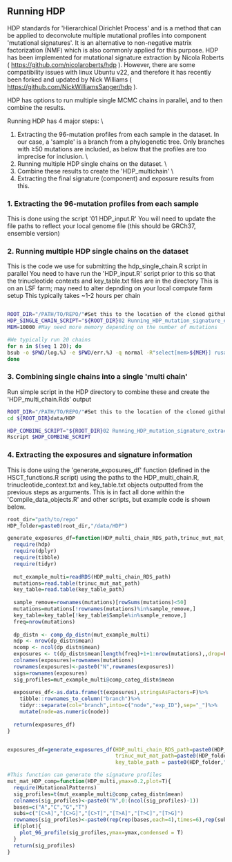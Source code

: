 ## Running HDP

HDP standards for 'Hierarchical Dirichlet Process' and is a method that can be applied to deconvolute multiple mutational profiles into component 'mutational signatures'. It is an alternative to non-negative matrix factorization (NMF) which is also commonly applied for this purpose. HDP has been implemented for mutational signature extraction by Nicola Roberts ( https://github.com/nicolaroberts/hdp ). However, there are some compatibility issues with linux Ubuntu v22, and therefore it has recently been forked and updated by Nick Williams ( https://github.com/NickWilliamsSanger/hdp ).

HDP has options to run multiple single MCMC chains in parallel, and to then combine the results.

Running HDP has 4 major steps: \
1. Extracting the 96-mutation profiles from each sample in the dataset. In our case, a 'sample' is a branch from a phylogenetic tree. Only branches with ≥50 mutations are included, as below that the profiles are too imprecise for inclusion. \
2. Running multiple HDP single chains on the dataset. \
3. Combine these results to create the 'HDP_multichain' \
4. Extracting the final signature (component) and exposure results from this.

### 1. Extracting the 96-mutation profiles from each sample

This is done using the script '01 HDP_input.R'
You will need to update the file paths to reflect your local genome file (this should be GRCh37, ensemble version)

### 2. Running multiple HDP single chains on the dataset

This is the code we use for submitting the hdp_single_chain.R script in parallel
You need to have run the 'HDP_input.R' script prior to this so that the trinucleotide contexts and key_table.txt files are in the directory
This is on an LSF farm; may need to alter depnding on your local compute farm setup
This typically takes ~1-2 hours per chain

```bash

ROOT_DIR="/PATH/TO/REPO/"#Set this to the location of the cloned github directory
HDP_SINGLE_CHAIN_SCRIPT="${ROOT_DIR}02 Running_HDP_mutation_signature_extraction/hdp_single_chain.R"
MEM=10000 #May need more memory depending on the number of mutations

#We typically run 20 chains
for n in $(seq 1 20); do
bsub -o $PWD/log.%J -e $PWD/err.%J -q normal -R"select[mem>${MEM}] rusage[mem=${MEM}]" -M${MEM} -J HDP_${n} Rscript $HDP_SINGLE_CHAIN_SCRIPT $n
done
```

### 3. Combining single chains into a single 'multi chain'

Run simple script in the HDP directory to combine these and create the 'HDP_multi_chain.Rds' output

```bash
ROOT_DIR="/PATH/TO/REPO/"#Set this to the location of the cloned github directory
cd ${ROOT_DIR}data/HDP

HDP_COMBINE_SCRIPT="${ROOT_DIR}02 Running_HDP_mutation_signature_extraction/hdp_combine_results.R"
Rscript $HDP_COMBINE_SCRIPT

```

### 4. Extracting the exposures and signature information

This is done using the 'generate_exposures_df' function (defined in the HSCT_functions.R script) using the paths to the HDP_multi_chain.R, trinucleotide_context.txt and key_table.txt objects outputted from the previous steps as arguments. This is in fact all done within the 'Compile_data_objects.R' and other scripts, but example code is shown below.

```r
root_dir="path/to/repo"
HDP_folder=paste0(root_dir,"/data/HDP")

generate_exposures_df=function(HDP_multi_chain_RDS_path,trinuc_mut_mat_path,key_table_path){
  require(hdp)
  require(dplyr)
  require(tibble)
  require(tidyr)
  
  mut_example_multi=readRDS(HDP_multi_chain_RDS_path)
  mutations=read.table(trinuc_mut_mat_path)
  key_table=read.table(key_table_path)
  
  sample_remove=rownames(mutations)[rowSums(mutations)<50]
  mutations=mutations[!rownames(mutations)%in%sample_remove,]
  key_table=key_table[!key_table$Sample%in%sample_remove,]
  freq=nrow(mutations)
  
  dp_distn <- comp_dp_distn(mut_example_multi)
  ndp <- nrow(dp_distn$mean)
  ncomp <- ncol(dp_distn$mean)
  exposures <- t(dp_distn$mean[length(freq)+1+1:nrow(mutations),,drop=FALSE])
  colnames(exposures)=rownames(mutations)
  rownames(exposures)<-paste0("N",rownames(exposures))
  sigs=rownames(exposures)
  sig_profiles=mut_example_multi@comp_categ_distn$mean
  
  exposures_df<-as.data.frame(t(exposures),stringsAsFactors=F)%>%
    tibble::rownames_to_column("branch")%>%
    tidyr::separate(col="branch",into=c("node","exp_ID"),sep="_")%>%
    mutate(node=as.numeric(node))
  
  return(exposures_df)
}


exposures_df=generate_exposures_df(HDP_multi_chain_RDS_path=paste0(HDP_folder,"/HDP_multi_chain.Rdata"),
                                   trinuc_mut_mat_path=paste0(HDP_folder,"/trinuc_mut_mat.txt"),
                                   key_table_path = paste0(HDP_folder,"/key_table.txt"))%>%dplyr::rename("Pair"=exp_ID)

#This function can generate the signature profiles
mut_mat_HDP_comp=function(HDP_multi,ymax=0.2,plot=T){
  require(MutationalPatterns)
  sig_profiles=t(mut_example_multi@comp_categ_distn$mean)
  colnames(sig_profiles)<-paste0("N",0:(ncol(sig_profiles)-1))
  bases=c("A","C","G","T")
  subs=c("[C>A]","[C>G]","[C>T]","[T>A]","[T>C]","[T>G]")
  rownames(sig_profiles)<-paste0(rep(rep(bases,each=4),times=6),rep(subs,each=16),rep(bases,times=24))
  if(plot){
    plot_96_profile(sig_profiles,ymax=ymax,condensed = T) 
  }
  return(sig_profiles)
}

                                   
```


